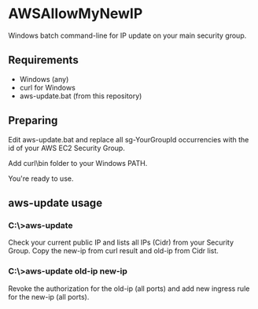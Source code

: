 # AWSAllowMyNewIP
Windows batch command-line for IP update on your main security group.

## Requirements
- Windows (any)
- curl for Windows
- aws-update.bat (from this repository)

## Preparing
Edit aws-update.bat and replace all sg-YourGroupId occurrencies with the id of your AWS EC2 Security Group.

Add curl\bin folder to your Windows PATH.

You're ready to use.

## aws-update usage

### C:\\>aws-update
   Check your current public IP and lists all IPs (Cidr) from your Security Group.
   Copy the new-ip from curl result and old-ip from Cidr list.
   
### C:\\>aws-update old-ip new-ip
   Revoke the authorization for the old-ip (all ports) and add new ingress rule for the new-ip (all ports).
  

